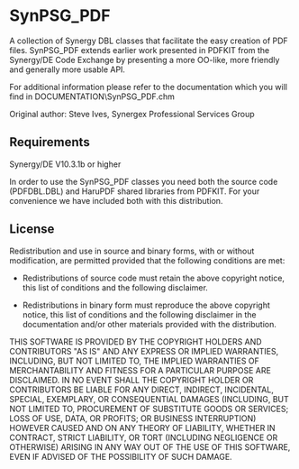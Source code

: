 # SynPSG_PDF

A collection of Synergy DBL classes that facilitate the easy creation of PDF
files. SynPSG_PDF extends earlier work presented in PDFKIT from the Synergy/DE
Code Exchange by presenting a more OO-like, more friendly and generally more
usable API.

For additional information please refer to the documentation which you will
find in DOCUMENTATION\SynPSG_PDF.chm

Original author: Steve Ives, Synergex Professional Services Group

## Requirements

Synergy/DE V10.3.1b or higher

In order to use the SynPSG_PDF classes you need both the source code (PDFDBL.DBL)
and HaruPDF shared libraries from PDFKIT. For your convenience we have included
both with this distribution.

## License

Redistribution and use in source and binary forms, with or without
modification, are permitted provided that the following conditions are met:

* Redistributions of source code must retain the above copyright notice,
  this list of conditions and the following disclaimer.

* Redistributions in binary form must reproduce the above copyright notice,
  this list of conditions and the following disclaimer in the documentation
  and/or other materials provided with the distribution.

THIS SOFTWARE IS PROVIDED BY THE COPYRIGHT HOLDERS AND CONTRIBUTORS "AS IS"
AND ANY EXPRESS OR IMPLIED WARRANTIES, INCLUDING, BUT NOT LIMITED TO, THE
IMPLIED WARRANTIES OF MERCHANTABILITY AND FITNESS FOR A PARTICULAR PURPOSE
ARE DISCLAIMED. IN NO EVENT SHALL THE COPYRIGHT HOLDER OR CONTRIBUTORS BE
LIABLE FOR ANY DIRECT, INDIRECT, INCIDENTAL, SPECIAL, EXEMPLARY, OR
CONSEQUENTIAL DAMAGES (INCLUDING, BUT NOT LIMITED TO, PROCUREMENT OF
SUBSTITUTE GOODS OR SERVICES; LOSS OF USE, DATA, OR PROFITS; OR BUSINESS
INTERRUPTION) HOWEVER CAUSED AND ON ANY THEORY OF LIABILITY, WHETHER IN
CONTRACT, STRICT LIABILITY, OR TORT (INCLUDING NEGLIGENCE OR OTHERWISE)
ARISING IN ANY WAY OUT OF THE USE OF THIS SOFTWARE, EVEN IF ADVISED OF THE
POSSIBILITY OF SUCH DAMAGE.

